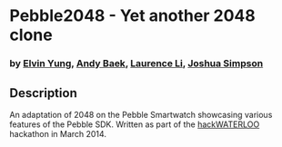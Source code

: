# Pebble2048 - Yet another 2048 clone
### by [Elvin Yung](https://github.com/elvinyung), [Andy Baek](https://github.com/abaek), [Laurence Li](https://github.com/laurnc), [Joshua Simpson](https://github.com/joshwvs)

## Description
An adaptation of 2048 on the Pebble Smartwatch showcasing various features of the Pebble SDK. Written as part of the [hackWATERLOO](http://hack-waterloo.com/) hackathon in March 2014.

